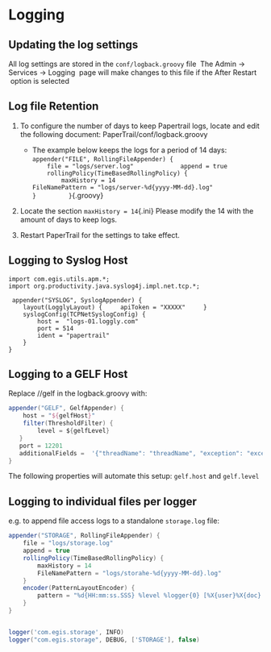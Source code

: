 Logging
=======

Updating the log settings
-------------------------

All log settings are stored in the `conf/logback.groovy` file 
 The Admin -\> Services -\> Logging  page will make changes to this file
if the After Restart  option is selected


 Log file Retention 
-------------------

1.  To configure the number of days to keep Papertrail logs, locate and
    edit the following document: PaperTrail/conf/logback.groovy
    -   The example below keeps the logs for a period of 14 days:
        `appender("FILE", RollingFileAppender) {             file = "logs/server.log"             append = true             rollingPolicy(TimeBasedRollingPolicy) {                 maxHistory = 14                 FileNamePattern = "logs/server-%d{yyyy-MM-dd}.log"             }         }`{.groovy}

2.  Locate the section `maxHistory = 14`{.ini} Please modify the 14 with
    the amount of days to keep logs.
3.  Restart PaperTrail for the settings to take effect.


Logging to Syslog Host 
-----------------------

```
import com.egis.utils.apm.*; 
import org.productivity.java.syslog4j.impl.net.tcp.*; 

 appender("SYSLOG", SyslogAppender) {  
    layout(LogglyLayout) {     apiToken = "XXXXX"     }    
    syslogConfig(TCPNetSyslogConfig) {     
    	host =  "logs-01.loggly.com"
		port = 514
		ident = "papertrail"
    } 
}
```

Logging to a GELF Host 
----------------------

Replace //gelf in the logback.groovy with:

```groovy
appender("GELF", GelfAppender) {     
	host = "${gelfHost}"    
 	filter(ThresholdFilter) {       
   		level = ${gelfLevel}   
   }    
   port = 12201  
   additionalFields =  '{"threadName": "threadName", "exception": "exception", "loggerName": "loggerName", "ip":"ip","user":"user","doc":"doc"}' 
}
```

The following properties will automate this
setup: `gelf.host` and `gelf.level`


## Logging to individual files per logger
 e.g. to append file access logs to a standalone `storage.log` file:

```groovy
appender("STORAGE", RollingFileAppender) {
    file = "logs/storage.log"
    append = true
    rollingPolicy(TimeBasedRollingPolicy) {
        maxHistory = 14
        FileNamePattern = "logs/storahe-%d{yyyy-MM-dd}.log"
    }
    encoder(PatternLayoutEncoder) {
        pattern = "%d{HH:mm:ss.SSS} %level %logger{0} [%X{user}%X{doc}:%X{ip}] %msg%n"
    }
}


logger('com.egis.storage', INFO)
logger("com.egis.storage", DEBUG, ['STORAGE'], false)
```

